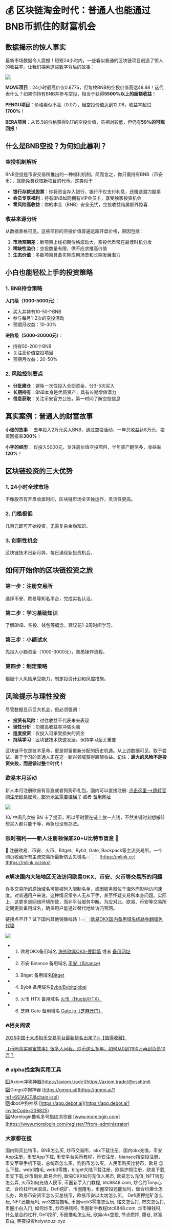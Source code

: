 # 💰 区块链淘金时代：普通人也能通过BNB币抓住的财富机会

## 数据揭示的惊人事实

最新市场数据令人震撼！短短24小时内，一些看似普通的区块链项目创造了惊人的收益率。让我们探索这些数字背后的故事：

[![](https://307e939.webp.li/Gxa4LPHaQAADuIr.png)](https://btc8848.com/top-10-exchanges)

**MOVE项目**：24小时最高价仅0.8776，但每枚BNB的空投价值高达48.88！这代表什么？如果你持有BNB并参与空投，相当于获得**5500%以上的超额收益**！

**PENGU项目**：价格看似不高（0.07），但空投价值达到12.08，收益率超过**1700%**！

**BERA项目**：从15.5的价格获得9.17的空投价值，虽相对较低，但仍有**59%的可观回报**！

## 什么是BNB空投？为何如此暴利？

### 空投机制解析

BNB空投是币安交易所推出的一种福利机制。简而言之，你只需持有BNB（币安币），就能免费获取新项目的代币。这类似于：

- **银行存款送股票**：你将资金存入银行，银行不仅支付利息，还赠送潜力股票
- **会员专享福利**：持有BNB如同拥有VIP会员卡，享受独家投资机会
- **零风险高收益**：你的本金（BNB）安全无忧，空投收益纯属额外惊喜

### 收益来源分析

从数据表格可见，这些项目的空投价值普遍远超开盘价格，原因包括：

1. **市场预期差**：新项目上线初期价格波动大，空投代币常在最佳时机分发
2. **稀缺性溢价**：空投数量有限，供不应求推高价值
3. **生态价值**：多数项目具备实际应用场景和长期发展潜力

## 小白也能轻松上手的投资策略

### 1. BNB持仓策略

**入门级（1000-5000元）**：
- 买入并持有10-50个BNB
- 参与每月1-2次的空投活动
- 预期月收益：10-30%

**进阶级（5000-20000元）**：
- 持有50-200个BNB
- 关注高价值空投项目
- 预期月收益：20-50%

### 2. 风险控制要点

- **分批建仓**：避免一次性投入全部资金，分3-5次买入
- **长期持有**：BNB本身是优质资产，具有长期增值潜力
- **信息获取**：关注币安官方公告，第一时间了解空投信息

## 真实案例：普通人的财富故事

**小张的故事**：
去年投入2万元买入BNB，通过空投活动，一年总收益达8万元，投资回报率**300%**！

**小李的经历**：
仅投入5000元，专注高价值空投项目，半年资产翻倍多，收益率**120%**！

## 区块链投资的三大优势

### 1. 24小时全球市场
不像股市有开盘收盘时间，区块链市场全天候运作，灵活性更高。

### 2. 门槛极低
几百元即可开始投资，无需复杂金融知识。

### 3. 创新性机会
区块链技术日新月异，每日涌现新投资机会。

## 如何开始你的区块链投资之旅

### 第一步：注册交易所
选择币安、欧易等知名平台，完成实名认证。

### 第二步：学习基础知识
了解BNB、空投、钱包等概念，建议花1-2周时间学习。

### 第三步：小额试水
先投入小额资金（1000-3000元），熟悉操作流程。

### 第四步：制定策略
根据个人风险承受能力，制定投资计划和风控措施。

## 风险提示与理性投资

尽管数据显示巨大机会，但必须强调：

- **投资有风险**：过往收益不代表未来表现
- **理性分析**：勿被高收益率冲昏头脑
- **适度投资**：仅投入可承受损失的资金
- **持续学习**：区块链技术快速发展，保持学习至关重要

区块链不仅是技术革命，更是财富重新分配的历史机遇。从上述数据可见，敢于尝试、善于学习的普通人正在这一新兴领域获得超额收益。记住：**最大的风险不是投资失败，而是错过整个时代！** 

### 欧易本月活动
新人本月注册欧易有盲盒或者狗狗币礼包，国内可以直接注册:  [点击这里–>跳转官网注册欧易账号，部分地区需要挂梯子](https://www.okx.com/join/74873351)  或者 [备用网址](https://www.oucnyi.net/zh-hans/join/74873351)

[![](https://fe095ec.webp.li/top-10-exchanges-001.jpg)](https://www.oucnyi.net/zh-hans/join/74873351)


10/ 中间几次被 BN 卡了提币，所以平时要在链上放一点钱，不然关键时刻想搬砖想买入都只能干等，再急也没有办法。

### 限时福利——新人注册领保底20+U比特币盲盒 🎁
🎁 注册欧易、币安、火币、Bitget、Bybit, Gate, Backpack等主流交易所，一个网页收藏所有主流交易所最新防丢失域名👉🏻： [https://mlink.cc](https://mlink.cc/okx)


### 🔥解决国内大陆地区无法访问欧易OKX、币安、火币等交易所的问题
许多交易所的原始域名可能被列入限制名单，或因服务器位于海外而影响访问速度。对普通用户来说，这种情况常令人无从下手，甚至怀疑交易所本身问题。实际上，这更多是网络环境所致，而非平台服务中断。为应对此，欧易、币安等交易所定期更新备用域名，确保用户能通过替代地址访问官网。

链接点不开？试下国内其他镜像线路！👉🏻 [欧易OKX国内备用域名线路免翻墙免代理](https://vlink.cc/okxcn)

[![](https://307e939.webp.li/20250812124552161.png)](https://vlink.cc/okxcn)


- 1. 欧易OKX备用域名 [海外欧易OKX-要翻墙](https://www.okx.com/join/74873351) 或者 [备用网址](https://www.oucnyi.net/zh-hans/join/74873351) 
- 2. 币安 Binance 备用域名 [币安（Binance)](https://accounts.binance.com/zh-CN/register?ref=36457687)
- 3. Bitget 备用域名[Bitget](https://www.bitget.com/zh-CN/referral/register?from=referral&clacCode=VRNEYUTR)
- 4. Bybit 备用域名[Bybit/Bybitglobal](https://www.bybitglobal.com/zh-MY/invite/?ref=VMKORMM)
- 5. 火币 HTX 备用域名 [火币（Huobi/HTX）](https://www.htx.com/invite/zh-cn/1f?invite_code=whf45223)
- 6. 芝麻 Gate 备用域名 [Gate.io（芝麻开门）](https://www.gate.io/zh/signup?ref_type=103&ref=A1ERAQ)

### 🔥相关阅读
[2025中国十大虚拟币交易平台最新排名出来了🔥【值得收藏】](https://btc8848.com/top-10-exchanges/)

[【币圈真实暴富故事】很多人问我，炒币这么多年，如何从0到1100万再到负债10万？](https://heiyetouzi.xyz/biquanstory001/)


### 🔥 alpha找金狗实用工具
1️⃣Axiom冲狗神器[https://axiom.trade](https://axiom.trade/@csshtml)  
2️⃣Gmgn冲狗神器 [https://gmgn.ai](https://gmgn.ai/?ref=6S1AIC7J&chain=sol)  
3️⃣dbot冲狗神器 [https://app.debot.ai](https://app.debot.ai?inviteCode=239825)  
4️⃣Morelogin撸毛多号指纹浏览器 [www.morelogin.com](https://www.morelogin.com/register/?from=administrator)  
### 大家都在搜
国内购买比特币，BNB怎么买, 炒币交易所，okx下载注册，国内okx充值，币安App注册，币安App下载, 币安平台买币教程，币安注册，bianace撸空投注册，币安苹果手机下载，总统币怎么买，狗狗币怎么买，人民币购买比特币，欧易 怎么下载，web3撸毛, web3零撸，bitget大陆下载注册，欧易护照注册，欧易下载,币安下载,炒币副业,欧易合约, 欧易OKX如何充值人民币, 欧易怎么充值, NFT钱包怎么弄, 火币如何充值人民币, 币圈新手入门教程, btc8848.com, 炒合约Tony心法，合约杠杆bit浪浪，Defi挖矿，币圈撸毛，币圈空投还能玩吗，做合约爆仓怎么办，欧易币安货币怎么买总统币，欧易币安以太坊怎么买， Defi质押挖矿怎么玩, NFT还能玩吗, we3空投撸毛, 币圈web3零撸怎么玩, 铭文怎么打, 符文怎么打, 币圈小白入门, 如何炒币, 炒币挣钱吗, 币圈新手教程btc8848.com, 炒币赚钱吗, 什么是合约杠杆, Defi挖矿, 币圈撸毛怎么玩, 欧易okx空投, 节点质押, 爆仓, 财富自由, 黑夜投资heiyetouzi.xyz